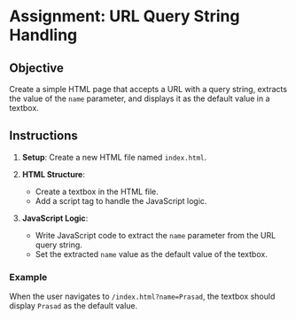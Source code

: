 # Assignment: URL Query String Handling

## Objective
Create a simple HTML page that accepts a URL with a query string, extracts the value of the `name` parameter, and displays it as the default value in a textbox.

## Instructions

1. **Setup**: Create a new HTML file named `index.html`.

2. **HTML Structure**:
    - Create a textbox in the HTML file.
    - Add a script tag to handle the JavaScript logic.

3. **JavaScript Logic**:
    - Write JavaScript code to extract the `name` parameter from the URL query string.
    - Set the extracted `name` value as the default value of the textbox.

### Example

When the user navigates to `/index.html?name=Prasad`, the textbox should display `Prasad` as the default value.
